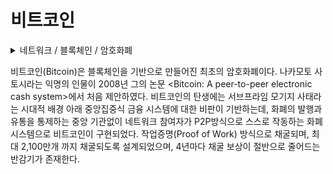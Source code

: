 # 비트코인

<details>

<summary>네트워크 / 블록체인 / 암호화폐</summary>



</details>

비트코인(Bitcoin)은 블록체인을 기반으로 만들어진 최초의 암호화폐이다. 나카모토 사토시라는 익명의 인물이 2008년 그의 논문 \<Bitcoin: A peer-to-peer electronic cash system>에서 처음 제안하였다. 비트코인의 탄생에는 서브프라임 모기지 사태라는 시대적 배경 아래 중앙집중식 금융 시스템에 대한 비판이 기반하는데, 화폐의 발행과 유통을 통제하는 중앙 기관없이 네트워크 참여자가 P2P방식으로 스스로 작동하는 화폐 시스템으로 비트코인이 구현되었다. 작업증명(Proof of Work) 방식으로 채굴되며, 최대 2,100만개 까지 채굴되도록 설계되었으며, 4년마다 채굴 보상이 절반으로 줄어드는 반감기가 존재한다.
